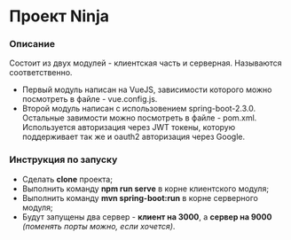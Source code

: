Проект Ninja
=============================

### Описание

Состоит из двух модулей - клиентская часть и серверная. Называются соответственно.

- Первый модуль написан на VueJS, зависимости которого можно посмотреть в файле - vue.config.js.
- Второй модуль написан с использовением spring-boot-2.3.0. Остальные завимости можно посмотреть в
  файле - pom.xml. Используется авторизация через JWT токены, которую поддерживает так же и oauth2
  авторизация через Google.

### Инструкция по запуску

- Сделать **clone** проекта;
- Выполнить команду **npm run serve** в корне клиентского модуля;
- Выполнить команду **mvn spring-boot:run** в корне серверного модуля;
- Будут запущены два сервер - **клиент на 3000**, а **сервер на 9000** *(поменять порты можно, если
  хочется)*.

